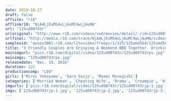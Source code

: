 ```yaml
---
date: 2018-10-27
draft: false
affsite: "r18"
afflinkr18: "NjA4LjEuMS4xLjAuMC4wLjAuMA"
url: "125ud00743r"
urloriginal: "http://www.r18.com/videos/vod/movies/detail/-/id=125ud00743r"
urlfinal: "http://media.r18.com/track/NjA4LjEuMS4xLjAuMC4wLjAuMA/videos/vod/movies/detail/-/id=125ud00743r"
samplevid: "awspv3001.r18.com/litevideo/freepv/1/125/125umd564/125umd564_dmb_w.mp4"
title: "3 Friendly Couples Are Enjoying A Weekend BBQ Together. Drinking Since Noon, These Housewives Are In High Spirits. Seeing How Relaxed Their Wives Are, The Husbands Start Looking Around Lustily. More Than My Own Wife, I Wanna Fuck Yours! It Can't Be Helped, Can It? Are Drunken Stealthy Seductions OK?! 2"
mainimgurl: "pics.r18.com/digital/video/125ud00743r/125ud00743rps.jpg"
mainimgs: "125ud00743rps.jpg"
releasedate: "Dec. 19, 2016"
duration: 122
productioncomp: "LEO"
girls: ['Mirei Yokoyama', 'Sara Saijo', 'Maomi Minegishi']
categories: ['Married Woman', 'Cheating Wife', 'Drama', 'Creampie', 'Hi-Def']
imgurls: ['pics.r18.com/digital/video/125ud00743r/125ud00743rjp-1.jpg', 'pics.r18.com/digital/video/125ud00743r/125ud00743rjp-2.jpg', 'pics.r18.com/digital/video/125ud00743r/125ud00743rjp-3.jpg', 'pics.r18.com/digital/video/125ud00743r/125ud00743rjp-4.jpg', 'pics.r18.com/digital/video/125ud00743r/125ud00743rjp-5.jpg', 'pics.r18.com/digital/video/125ud00743r/125ud00743rjp-6.jpg', 'pics.r18.com/digital/video/125ud00743r/125ud00743rjp-7.jpg', 'pics.r18.com/digital/video/125ud00743r/125ud00743rjp-8.jpg', 'pics.r18.com/digital/video/125ud00743r/125ud00743rjp-9.jpg', 'pics.r18.com/digital/video/125ud00743r/125ud00743rjp-10.jpg', 'pics.r18.com/digital/video/125ud00743r/125ud00743rjp-11.jpg', 'pics.r18.com/digital/video/125ud00743r/125ud00743rjp-12.jpg', 'pics.r18.com/digital/video/125ud00743r/125ud00743rjp-13.jpg', 'pics.r18.com/digital/video/125ud00743r/125ud00743rjp-14.jpg', 'pics.r18.com/digital/video/125ud00743r/125ud00743rjp-15.jpg', 'pics.r18.com/digital/video/125ud00743r/125ud00743rjp-16.jpg', 'pics.r18.com/digital/video/125ud00743r/125ud00743rjp-17.jpg', 'pics.r18.com/digital/video/125ud00743r/125ud00743rjp-18.jpg', 'pics.r18.com/digital/video/125ud00743r/125ud00743rjp-19.jpg', 'pics.r18.com/digital/video/125ud00743r/125ud00743rjp-20.jpg']
imgs: ['125ud00743rjp-1.jpg', '125ud00743rjp-2.jpg', '125ud00743rjp-3.jpg', '125ud00743rjp-4.jpg', '125ud00743rjp-5.jpg', '125ud00743rjp-6.jpg', '125ud00743rjp-7.jpg', '125ud00743rjp-8.jpg', '125ud00743rjp-9.jpg', '125ud00743rjp-10.jpg', '125ud00743rjp-11.jpg', '125ud00743rjp-12.jpg', '125ud00743rjp-13.jpg', '125ud00743rjp-14.jpg', '125ud00743rjp-15.jpg', '125ud00743rjp-16.jpg', '125ud00743rjp-17.jpg', '125ud00743rjp-18.jpg', '125ud00743rjp-19.jpg', '125ud00743rjp-20.jpg']
---
```

